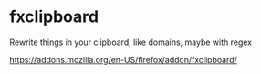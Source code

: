 # fxclipboard

Rewrite things in your clipboard, like domains, maybe with regex

https://addons.mozilla.org/en-US/firefox/addon/fxclipboard/
